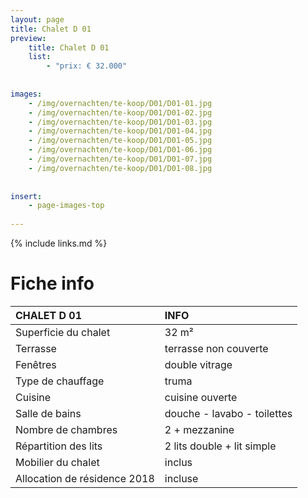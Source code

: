 ```yaml
---
layout: page
title: Chalet D 01
preview: 
    title: Chalet D 01
    list:
        - "prix: € 32.000"
        
        
images:
    - /img/overnachten/te-koop/D01/D01-01.jpg
    - /img/overnachten/te-koop/D01/D01-02.jpg
    - /img/overnachten/te-koop/D01/D01-03.jpg
    - /img/overnachten/te-koop/D01/D01-04.jpg
    - /img/overnachten/te-koop/D01/D01-05.jpg
    - /img/overnachten/te-koop/D01/D01-06.jpg
    - /img/overnachten/te-koop/D01/D01-07.jpg
    - /img/overnachten/te-koop/D01/D01-08.jpg
    
    
insert:
    - page-images-top
    
---
```


{% include links.md %}



# Fiche info

CHALET D 01                 | INFO        | 
:---------------------------|:------------|
Superficie du chalet         |32 m²
Terrasse                     |terrasse non couverte  
Fenêtres                     |double vitrage
Type de chauffage            |truma
Cuisine                      |cuisine ouverte
Salle de bains               |douche - lavabo - toilettes
Nombre de chambres           |2 + mezzanine
Répartition des lits         |2 lits double + lit simple
Mobilier du chalet           |inclus
Allocation de résidence 2018 |incluse
